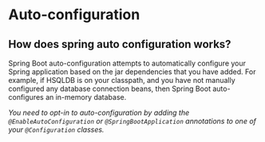 # Auto-configuration

## How does spring auto configuration works?

<p>Spring Boot auto-configuration attempts to automatically configure your Spring application based on the jar dependencies that you have added. For example, if HSQLDB is on your classpath, and you have not manually configured any database connection beans, then Spring Boot auto-configures an in-memory database.</p>

_You need to opt-in to auto-configuration by adding the `@EnableAutoConfiguration` or `@SpringBootApplication` annotations to one of your `@Configuration` classes._


